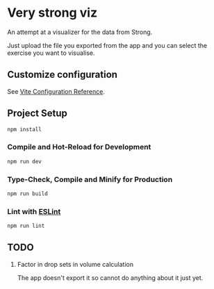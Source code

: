 # Very strong viz

An attempt at a visualizer for the data from Strong.

Just upload the file you exported from the app and you can select the exercise you want to visualise.


## Customize configuration

See [Vite Configuration Reference](https://vitejs.dev/config/).

## Project Setup

```sh
npm install
```

### Compile and Hot-Reload for Development

```sh
npm run dev
```

### Type-Check, Compile and Minify for Production

```sh
npm run build
```

### Lint with [ESLint](https://eslint.org/)

```sh
npm run lint
```

## TODO

1. Factor in drop sets in volume calculation

    The app doesn't export it so cannot do anything about it just yet.